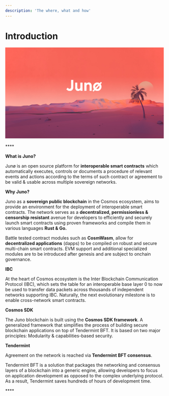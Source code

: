 ```yaml
---
description: 'The where, what and how'
---
```


# Introduction

![](../.gitbook/assets/.png.png)

\*\*\*\*

**What is Juno?**

Junø is an open source platform for **interoperable smart contracts** which automatically executes, controls or documents a procedure of relevant events and actions according to the terms of such contract or agreement to be valid & usable across multiple sovereign networks.

**Why Juno?**

Juno as a **sovereign public blockchain** in the Cosmos ecosystem, aims to provide an environment for the deployment of interoperable smart contracts. The network serves as a **decentralized, permissionless & censorship resistant** avenue for developers to efficiently and securely launch smart contracts using proven frameworks and compile them in various languages **Rust & Go.**

Battle tested contract modules such as **CosmWasm**, allow for **decentralized applications** \(dapps\) to be compiled on robust and secure multi-chain smart contracts. EVM support and additional specialized modules are to be introduced after genesis and are subject to onchain governance.

**IBC**

At the heart of Cosmos ecosystem is the Inter Blockchain Communication Protocol \(IBC\), which sets the table for an interoperable base layer 0 to now be used to transfer data packets across thousands of independent networks supporting IBC. Naturally, the next evolutionary milestone is to enable cross-network smart contracts.

**Cosmos SDK**

The Juno blockchain is built using the **Cosmos SDK framework**. A generalized framework that simplifies the process of building secure blockchain applications on top of Tendermint BFT. It is based on two major principles: Modularity & capabilities-based security.

**Tendermint**

Agreement on the network is reached via **Tendermint BFT consensus**.

Tendermint BFT is a solution that packages the networking and consensus layers of a blockchain into a generic engine, allowing developers to focus on application development as opposed to the complex underlying protocol. As a result, Tendermint saves hundreds of hours of development time.

\*\*\*\*

